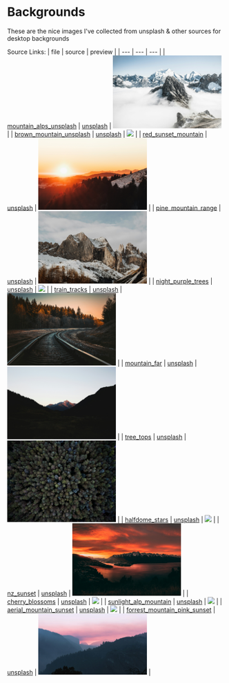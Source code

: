 # Backgrounds

These are the nice images I've collected from unsplash & other sources for desktop backgrounds 

Source Links:
| file | source | preview |
| --- | --- | --- |
| [mountain_alps_unsplash](./mountain_alps_unsplash.jpg) | [unsplash](https://unsplash.com/photos/landscape-photo-of-mountain-alps-vddccTqwal8) | <img src="./mountain_alps_unsplash.jpg" width="50%"> |
| [brown_mountain_unsplash](./brown_mountain_unsplash.jpg) | [unsplash](https://unsplash.com/photos/aerial-photo-of-brown-moutains-JgOeRuGD_Y4) | <img src="./brown_mountain_unsplash.jpg" width="50%"> |
| [red_sunset_mountain](./red_sunset_mountain.jpg) | [unsplash](https://unsplash.com/photos/silhouette-photography-of-forest-kRnkqSKZODQ) | <img src="./red_sunset_mountain.jpg" width="50%"> |
| [pine_mountain_range](./pine_mountain_range.jpg) | [unsplash](https://unsplash.com/photos/rocky-mountains-near-pine-trees-yrwpJwDNSHE) | <img src="./pine_mountain_range.jpg" width="50%"> |
| [night_purple_trees](./night_purple_trees.jpg) | [unsplash](https://unsplash.com/photos/landscape-photo-of-trees-1mpYnNXHeHA) | <img src="./night_purple_trees.jpg" width="50%"> |
| [train_tracks](./train_tracks.jpg) | [unsplash](https://unsplash.com/photos/train-rail-surrounded-by-trees-nYIQYg8cQVc) | <img src="./train_tracks.jpg" width="50%"> |
| [mountain_far](./mountain_far.jpg) | [unsplash](https://unsplash.com/photos/silhouette-of-valley-and-mountain-phmgfNIITL8) | <img src="./mountain_far.jpg" width="50%"> |
| [tree_tops](./tree_tops.jpg) | [unsplash](https://unsplash.com/photos/aerial-shot-of-green-forest-0huRqQjz81A) | <img src="./tree_tops.jpg" width="50%"> |
| [halfdome_stars](./halfdome_stars.jpg) | [unsplash](https://unsplash.com/photos/milky-way-on-top-of-mountains-gzH1qxPLXtA) | <img src="./halfdome_stars.jpg" width="50%"> |
| [nz_sunset](./nz_sunset.jpg) | [unsplash](https://unsplash.com/photos/body-of-water-near-mountains-at-golden-hour-mpWPcRT9D1E) | <img src="./nz_sunset.jpg" width="50%"> |
| [cherry_blossoms](./cherry_blossom.jpg) | [unsplash](https://unsplash.com/photos/worms-eye-view-of-white-cherry-blossom-zsAPsRjzXRI) | <img src="./cherry_blossom.jpg" width="50%"> |
| [sunlight_alp_mountain](./sunlight_alp_mountain.jpg) | [unsplash](https://unsplash.com/photos/sunlight-through-alp-mountain-4yta6mU66dE) | <img src="./sunlight_alp_mountain.jpg" width="50%"> |
| [aerial_mountain_sunset](./aerial_mountain_sunset.jpg) | [unsplash](https://unsplash.com/photos/aerial-view-of-mountains-during-sunset-8Nql6oVT_1A) | <img src="./aerial_mountain_sunset.jpg" width="50%"> |
| [forrest_mountain_pink_sunset](./forrest_mountain_pink_sunset.jpg) | [unsplash](https://unsplash.com/photos/forest-mountain-during-sunset-z4rqGnlvqKA) | <img src="./forrest_mountain_pink_sunset.jpg" width="50%"> |